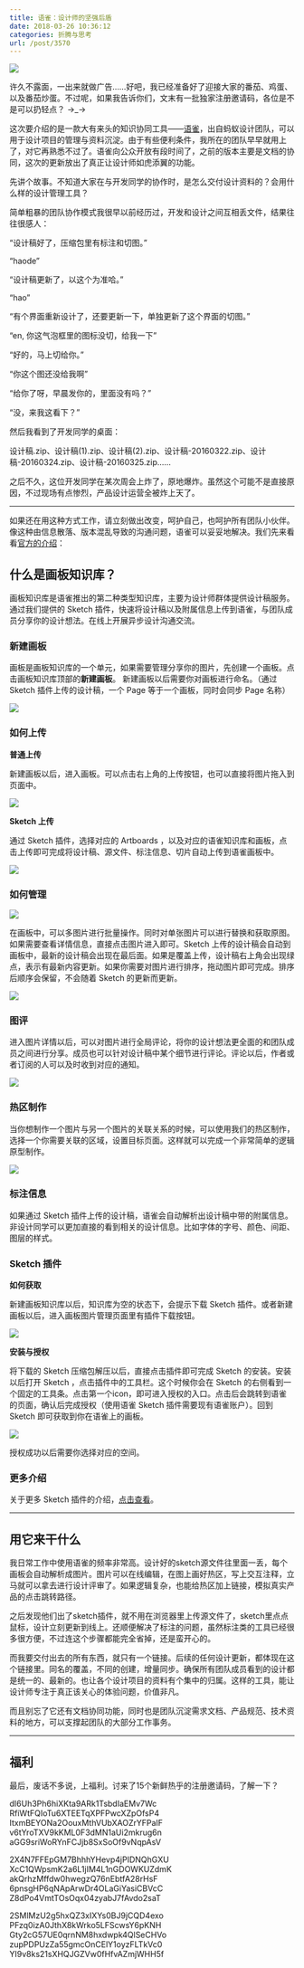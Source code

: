 ```yaml
---
title: 语雀：设计师的坚强后盾
date: 2018-03-26 10:36:12
categories: 折腾与思考
url: /post/3570
---
```


![](https://storageapi.fleek.co/0a3a8890-e65e-47ce-93d7-0442b9209d38-bucket/blog/posts/2018-03/03-24/1.png)

许久不露面，一出来就做广告……好吧，我已经准备好了迎接大家的番茄、鸡蛋、以及番茄炒蛋。不过呢，如果我告诉你们，文末有一批独家注册邀请码，各位是不是可以扔轻点？ →_→

这次要介绍的是一款大有来头的知识协同工具——[语雀](https://yuque.com/)，出自蚂蚁设计团队，可以用于设计项目的管理与资料沉淀。由于有些便利条件，我所在的团队早早就用上了，对它再熟悉不过了。语雀向公众开放有段时间了，之前的版本主要是文档的协同，这次的更新放出了真正让设计师如虎添翼的功能。

先讲个故事。不知道大家在与开发同学的协作时，是怎么交付设计资料的？会用什么样的设计管理工具？

简单粗暴的团队协作模式我很早以前经历过，开发和设计之间互相丢文件，结果往往很感人：

“设计稿好了，压缩包里有标注和切图。”

“haode”

“设计稿更新了，以这个为准哈。”

“hao”

“有个界面重新设计了，还要更新一下，单独更新了这个界面的切图。”

“en, 你这气泡框里的图标没切，给我一下”

“好的，马上切给你。”

“你这个图还没给我啊”

“给你了呀，早晨发你的，里面没有吗？”

“没，来我这看下？”

然后我看到了开发同学的桌面：

设计稿.zip、设计稿(1).zip、设计稿(2).zip、设计稿-20160322.zip、设计稿-20160324.zip、设计稿-20160325.zip……

之后不久，这位开发同学在某次周会上炸了，原地爆炸。虽然这个可能不是直接原因，不过现场有点惨烈，产品设计运营全被炸上天了。

---

如果还在用这种方式工作，请立刻做出改变，呵护自己，也呵护所有团队小伙伴。像这种由信息散落、版本混乱导致的沟通问题，语雀可以妥妥地解决。我们先来看看[官方的介绍](https://yuque.com/yuque/help/rppabq)：

## 什么是画板知识库？

画板知识库是语雀推出的第二种类型知识库，主要为设计师群体提供设计稿服务。通过我们提供的 Sketch 插件，快速将设计稿以及附属信息上传到语雀，与团队成员分享你的设计想法。在线上开展异步设计沟通交流。

### 新建画板

画板是画板知识库的一个单元，如果需要管理分享你的图片，先创建一个画板。点击画板知识库顶部的**新建画板**。 新建画板以后需要你对画板进行命名。（通过 Sketch 插件上传的设计稿，一个 Page 等于一个画板，同时会同步 Page 名称）

![](https://lark-assets-prod.oss-cn-hangzhou.aliyuncs.com/2018/png/cd9f4969-b4bf-400c-97ba-15dbad7a5912.png)

### 如何上传

**普通上传**

新建画板以后，进入画板。可以点击右上角的上传按钮，也可以直接将图片拖入到页面中。

![](https://lark-assets-prod.oss-cn-hangzhou.aliyuncs.com/2018/png/a49ab714-768f-4039-aced-ef817fb591b8.png)

**Sketch 上传**

通过 Sketch 插件，选择对应的 Artboards ，以及对应的语雀知识库和画板，点击上传即可完成将设计稿、源文件、标注信息、切片自动上传到语雀画板中。

![](https://lark-assets-prod.oss-cn-hangzhou.aliyuncs.com/2018/gif/65e02dce-0f65-4c77-a497-8d4e3c705d20.gif)

### 如何管理

![](https://lark-assets-prod.oss-cn-hangzhou.aliyuncs.com/2018/png/f4a01cc1-5d71-4da3-a1b1-a6d59e0c09df.png)

在画板中，可以多图片进行批量操作。同时对单张图片可以进行替换和获取原图。如果需要查看详情信息，直接点击图片进入即可。Sketch 上传的设计稿会自动到画板中，最新的设计稿会出现在最后面。如果是覆盖上传，设计稿右上角会出现绿点，表示有最新内容更新。如果你需要对图片进行排序，拖动图片即可完成。排序后顺序会保留，不会随着 Sketch 的更新而更新。

![](https://lark-assets-prod.oss-cn-hangzhou.aliyuncs.com/2018/gif/33aa987d-a79b-4879-9899-23b627004539.gif)

### 图评

进入图片详情以后，可以对图片进行全局评论，将你的设计想法更全面的和团队成员之间进行分享。成员也可以针对设计稿中某个细节进行评论。评论以后，作者或者订阅的人可以及时收到对应的通知。

![](https://lark-assets-prod.oss-cn-hangzhou.aliyuncs.com/2018/gif/571bad46-ccd9-4753-b21e-fa870bc7e60f.gif)

### 热区制作

当你想制作一个图片与另一个图片的关联关系的时候，可以使用我们的热区制作，选择一个你需要关联的区域，设置目标页面。这样就可以完成一个非常简单的逻辑原型制作。

![](https://lark-assets-prod.oss-cn-hangzhou.aliyuncs.com/2018/gif/60e3e782-cba5-492d-9129-8256241ddf36.gif)

### 标注信息

如果通过 Sketch 插件上传的设计稿，语雀会自动解析出设计稿中带的附属信息。非设计同学可以更加直接的看到相关的设计信息。比如字体的字号、颜色、间距、图层的样式。

### Sketch 插件

**如何获取**

新建画板知识库以后，知识库为空的状态下，会提示下载 Sketch 插件。或者新建画板以后，进入画板图片管理页面里有插件下载按钮。

![](https://lark-assets-prod.oss-cn-hangzhou.aliyuncs.com/2018/png/6ec6fe4b-be02-43f9-b16d-33e3b153d0f0.png)

**安装与授权**

将下载的 Sketch 压缩包解压以后，直接点击插件即可完成 Sketch 的安装。安装以后打开 Sketch ，点击插件中的工具栏。这个时候你会在 Sketch 的右侧看到一个固定的工具条。点击第一个icon，即可进入授权的入口。点击后会跳转到语雀的页面，确认后完成授权（使用语雀 Sketch 插件需要现有语雀账户）。回到 Sketch 即可获取到你在语雀上的画板。

![](https://lark-assets-prod.oss-cn-hangzhou.aliyuncs.com/2018/png/b352aa26-ff3f-47d1-a81b-d6421ab2150b.png)

授权成功以后需要你选择对应的空间。

### 更多介绍

关于更多 Sketch 插件的介绍，[点击查看](https://yuque.com/yuque/help/koe3wi)。

---

## 用它来干什么

我日常工作中使用语雀的频率非常高。设计好的sketch源文件往里面一丢，每个画板会自动解析成图片。图片可以在线编辑，在图上画好热区，写上交互注释，立马就可以拿去进行设计评审了。如果逻辑复杂，也能给热区加上链接，模拟真实产品的点击跳转路径。

之后发现他们出了sketch插件，就不用在浏览器里上传源文件了，sketch里点点鼠标，设计立刻更新到线上。还顺便解决了标注的问题，虽然标注类的工具已经很多很方便，不过连这个步骤都能完全省掉，还是蛮开心的。

而我要交付出去的所有东西，就只有一个链接。后续的任何设计更新，都体现在这个链接里。同名的覆盖，不同的创建，增量同步。确保所有团队成员看到的设计都是统一的、最新的。也让各个设计项目的资料有个集中的归属。这样的工具，能让设计师专注于真正该关心的体验问题，价值非凡。

而且别忘了它还有文档协同功能，同时也是团队沉淀需求文档、产品规范、技术资料的地方，可以支撑起团队的大部分工作事务。

---

## 福利

最后，废话不多说，上福利。讨来了15个新鲜热乎的注册邀请码，了解一下？

dI6Uh3Ph6hiXKta9ARk1TsbdIaEMv7Wc
RfiWtFQIoTu6XTEETqXPFPwcXZpOfsP4
ItxmBEYONa2OouxMthVUbXAOZrYFPaIF
v6tYroTXV9kKML0F3dMN1aUi2mkrug6n
aGG9sriWoRYnFCJjb8SxSoOf9vNqpAsV

2X4N7FFEpGM7BhhhYHevp4jPIDNQhGXU
XcC1QWpsmK2a6L1jIM4L1nGDOWKUZdmK
akQrhzMffdw0hwegzQ76nEbtfA28rHsF
6pnsgHP6qNApArwDr4OLaGiYasiCBVcC
Z8dPo4VmtTOsOqx04zyabJ7fAvdo2saT

2SMlMzU2g5hxQZ3xIXYs0BJ9jCQD4exo
PFzq0izA0JthX8kWrko5LFScwsY6pKNH
Gty2cG57UE0qrnNM8hxdwpk4QlSeCHVo
zupPDPUzZa55gmcOnCElY1oyzFLTkVc0
YI9v8ks21sXHQJGZVw0fHfvAZmjWHH5f